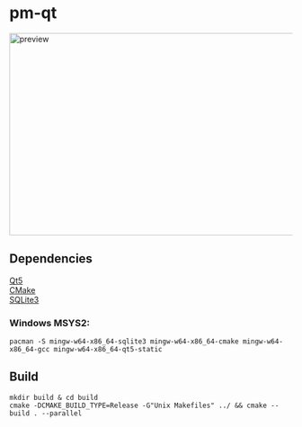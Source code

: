 # pm-qt

<img src="https://user-images.githubusercontent.com/38132413/117678109-c0fefd00-b1b7-11eb-8625-a67ae24e7674.png" alt="preview" width="540" height="360">

## Dependencies

[Qt5](https://www.qt.io/download-qt-installer)  
[CMake](https://cmake.org/download/)  
[SQLite3](https://www.sqlite.org/download.html)  

### Windows MSYS2:

    pacman -S mingw-w64-x86_64-sqlite3 mingw-w64-x86_64-cmake mingw-w64-x86_64-gcc mingw-w64-x86_64-qt5-static

## Build

    mkdir build & cd build
    cmake -DCMAKE_BUILD_TYPE=Release -G"Unix Makefiles" ../ && cmake --build . --parallel
